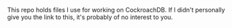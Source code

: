 This repo holds files I use for working on CockroachDB.
If I didn't personally give you the link to this, it's probably of no interest
to you.
